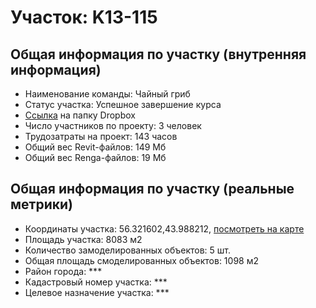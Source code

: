 # Участок: K13-115
## Общая информация по участку (внутренняя информация)
+ Наименование команды: Чайный гриб
+ Статус участка: Успешное завершение курса
+ [Ссылка](https://www.dropbox.com/sh/wvvgv1nw1iqred9/AAB8C5V--OyRvylB7CHO3k20a/K13_115?dl=0) на папку Dropbox
+ Число участников по проекту: 3 человек
+ Трудозатраты на проект: 143 часов
+ Общий вес Revit-файлов: 149 Мб
+ Общий вес Renga-файлов: 19 Мб
## Общая информация по участку (реальные метрики)
+ Координаты участка: 56.321602,43.988212, [посмотреть на карте](yandex.ru/maps/47/nizhny-novgorod/?ll=56.321602%2C43.988212&z=19)
+ Площадь участка: 8083 м2
+ Количество замоделированных объектов: 5 шт.
+ Общая площадь смоделированных объектов: 1098 м2
+ Район города: *** 
+ Кадастровый номер участка: *** 
+ Целевое назначение участка: *** 
